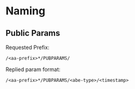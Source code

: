 # Naming

## Public Params
Requested Prefix:
```
/<aa-prefix>*/PUBPARAMS/
```
Replied param format:
```
/<aa-prefix>*/PUBPARAMS/<abe-type>/<timestamp>
```